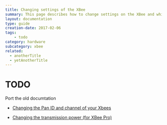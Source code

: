 ```yaml
---
title: Changing settings of the XBee
summary: This page describes how to change settings on the XBee and which settings you may want to change.
layout: documentation
type: guide
creation-date: 2017-02-06
tags: 
    - todo
category: hardware
subcategory: xbee
related:
  - anotherTitle
  - yetAnotherTitle
---
```



# TODO

Port the old documtation

* [Changing the Pan ID and channel of your Xbees](https://docs.sensestage.eu/old/changing-the-pan-id-and-channel-of-the-xbee)

* [Changing the transmission power (for XBee Pro)](https://docs.sensestage.eu/old/changing-the-power-level-of-the-xbee-pro)
